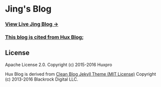 # Jing's Blog

### [View Live Jing Blog &rarr;](https://jizhang02.github.io/)
### [This blog is cited from Hux Blog;](https://huangxuan.me)


## License

Apache License 2.0.
Copyright (c) 2015-2016 Huxpro

Hux Blog is derived from [Clean Blog Jekyll Theme (MIT License)](https://github.com/BlackrockDigital/startbootstrap-clean-blog-jekyll/)
Copyright (c) 2013-2016 Blackrock Digital LLC.
